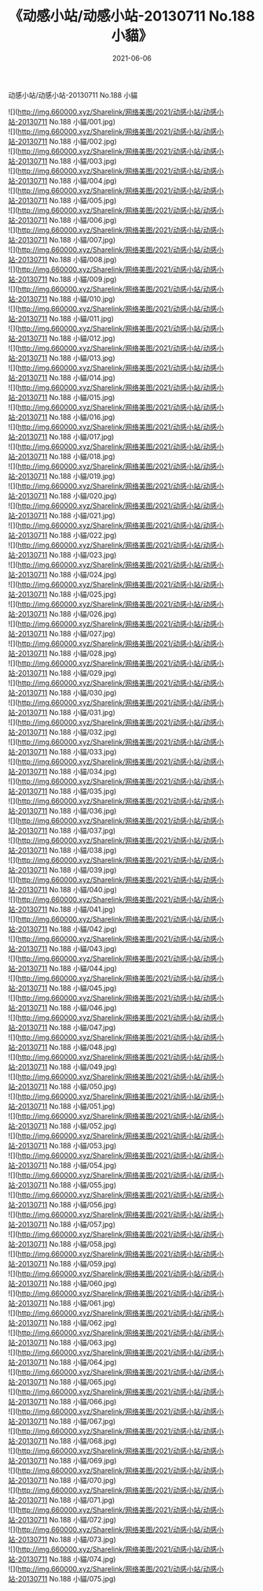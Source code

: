 ﻿---
layout: post
title:  《动感小站/动感小站-20130711 No.188 小貓》
date:   2021-06-06
img: http://img.660000.xyz/Sharelink/网络美图/2021/动感小站/动感小站-20130711 No.188 小貓/000.jpg
categories: [美女, 清纯, 唯美]
---

动感小站/动感小站-20130711 No.188 小貓

 ![](http://img.660000.xyz/Sharelink/网络美图/2021/动感小站/动感小站-20130711 No.188 小貓/001.jpg) <br>![](http://img.660000.xyz/Sharelink/网络美图/2021/动感小站/动感小站-20130711 No.188 小貓/002.jpg) <br>![](http://img.660000.xyz/Sharelink/网络美图/2021/动感小站/动感小站-20130711 No.188 小貓/003.jpg) <br>![](http://img.660000.xyz/Sharelink/网络美图/2021/动感小站/动感小站-20130711 No.188 小貓/004.jpg) <br>![](http://img.660000.xyz/Sharelink/网络美图/2021/动感小站/动感小站-20130711 No.188 小貓/005.jpg) <br>![](http://img.660000.xyz/Sharelink/网络美图/2021/动感小站/动感小站-20130711 No.188 小貓/006.jpg) <br>![](http://img.660000.xyz/Sharelink/网络美图/2021/动感小站/动感小站-20130711 No.188 小貓/007.jpg) <br>![](http://img.660000.xyz/Sharelink/网络美图/2021/动感小站/动感小站-20130711 No.188 小貓/008.jpg) <br>![](http://img.660000.xyz/Sharelink/网络美图/2021/动感小站/动感小站-20130711 No.188 小貓/009.jpg) <br>![](http://img.660000.xyz/Sharelink/网络美图/2021/动感小站/动感小站-20130711 No.188 小貓/010.jpg) <br>![](http://img.660000.xyz/Sharelink/网络美图/2021/动感小站/动感小站-20130711 No.188 小貓/011.jpg) <br>![](http://img.660000.xyz/Sharelink/网络美图/2021/动感小站/动感小站-20130711 No.188 小貓/012.jpg) <br>![](http://img.660000.xyz/Sharelink/网络美图/2021/动感小站/动感小站-20130711 No.188 小貓/013.jpg) <br>![](http://img.660000.xyz/Sharelink/网络美图/2021/动感小站/动感小站-20130711 No.188 小貓/014.jpg) <br>![](http://img.660000.xyz/Sharelink/网络美图/2021/动感小站/动感小站-20130711 No.188 小貓/015.jpg) <br>![](http://img.660000.xyz/Sharelink/网络美图/2021/动感小站/动感小站-20130711 No.188 小貓/016.jpg) <br>![](http://img.660000.xyz/Sharelink/网络美图/2021/动感小站/动感小站-20130711 No.188 小貓/017.jpg) <br>![](http://img.660000.xyz/Sharelink/网络美图/2021/动感小站/动感小站-20130711 No.188 小貓/018.jpg) <br>![](http://img.660000.xyz/Sharelink/网络美图/2021/动感小站/动感小站-20130711 No.188 小貓/019.jpg) <br>![](http://img.660000.xyz/Sharelink/网络美图/2021/动感小站/动感小站-20130711 No.188 小貓/020.jpg) <br>![](http://img.660000.xyz/Sharelink/网络美图/2021/动感小站/动感小站-20130711 No.188 小貓/021.jpg) <br>![](http://img.660000.xyz/Sharelink/网络美图/2021/动感小站/动感小站-20130711 No.188 小貓/022.jpg) <br>![](http://img.660000.xyz/Sharelink/网络美图/2021/动感小站/动感小站-20130711 No.188 小貓/023.jpg) <br>![](http://img.660000.xyz/Sharelink/网络美图/2021/动感小站/动感小站-20130711 No.188 小貓/024.jpg) <br>![](http://img.660000.xyz/Sharelink/网络美图/2021/动感小站/动感小站-20130711 No.188 小貓/025.jpg) <br>![](http://img.660000.xyz/Sharelink/网络美图/2021/动感小站/动感小站-20130711 No.188 小貓/026.jpg) <br>![](http://img.660000.xyz/Sharelink/网络美图/2021/动感小站/动感小站-20130711 No.188 小貓/027.jpg) <br>![](http://img.660000.xyz/Sharelink/网络美图/2021/动感小站/动感小站-20130711 No.188 小貓/028.jpg) <br>![](http://img.660000.xyz/Sharelink/网络美图/2021/动感小站/动感小站-20130711 No.188 小貓/029.jpg) <br>![](http://img.660000.xyz/Sharelink/网络美图/2021/动感小站/动感小站-20130711 No.188 小貓/030.jpg) <br>![](http://img.660000.xyz/Sharelink/网络美图/2021/动感小站/动感小站-20130711 No.188 小貓/031.jpg) <br>![](http://img.660000.xyz/Sharelink/网络美图/2021/动感小站/动感小站-20130711 No.188 小貓/032.jpg) <br>![](http://img.660000.xyz/Sharelink/网络美图/2021/动感小站/动感小站-20130711 No.188 小貓/033.jpg) <br>![](http://img.660000.xyz/Sharelink/网络美图/2021/动感小站/动感小站-20130711 No.188 小貓/034.jpg) <br>![](http://img.660000.xyz/Sharelink/网络美图/2021/动感小站/动感小站-20130711 No.188 小貓/035.jpg) <br>![](http://img.660000.xyz/Sharelink/网络美图/2021/动感小站/动感小站-20130711 No.188 小貓/036.jpg) <br>![](http://img.660000.xyz/Sharelink/网络美图/2021/动感小站/动感小站-20130711 No.188 小貓/037.jpg) <br>![](http://img.660000.xyz/Sharelink/网络美图/2021/动感小站/动感小站-20130711 No.188 小貓/038.jpg) <br>![](http://img.660000.xyz/Sharelink/网络美图/2021/动感小站/动感小站-20130711 No.188 小貓/039.jpg) <br>![](http://img.660000.xyz/Sharelink/网络美图/2021/动感小站/动感小站-20130711 No.188 小貓/040.jpg) <br>![](http://img.660000.xyz/Sharelink/网络美图/2021/动感小站/动感小站-20130711 No.188 小貓/041.jpg) <br>![](http://img.660000.xyz/Sharelink/网络美图/2021/动感小站/动感小站-20130711 No.188 小貓/042.jpg) <br>![](http://img.660000.xyz/Sharelink/网络美图/2021/动感小站/动感小站-20130711 No.188 小貓/043.jpg) <br>![](http://img.660000.xyz/Sharelink/网络美图/2021/动感小站/动感小站-20130711 No.188 小貓/044.jpg) <br>![](http://img.660000.xyz/Sharelink/网络美图/2021/动感小站/动感小站-20130711 No.188 小貓/045.jpg) <br>![](http://img.660000.xyz/Sharelink/网络美图/2021/动感小站/动感小站-20130711 No.188 小貓/046.jpg) <br>![](http://img.660000.xyz/Sharelink/网络美图/2021/动感小站/动感小站-20130711 No.188 小貓/047.jpg) <br>![](http://img.660000.xyz/Sharelink/网络美图/2021/动感小站/动感小站-20130711 No.188 小貓/048.jpg) <br>![](http://img.660000.xyz/Sharelink/网络美图/2021/动感小站/动感小站-20130711 No.188 小貓/049.jpg) <br>![](http://img.660000.xyz/Sharelink/网络美图/2021/动感小站/动感小站-20130711 No.188 小貓/050.jpg) <br>![](http://img.660000.xyz/Sharelink/网络美图/2021/动感小站/动感小站-20130711 No.188 小貓/051.jpg) <br>![](http://img.660000.xyz/Sharelink/网络美图/2021/动感小站/动感小站-20130711 No.188 小貓/052.jpg) <br>![](http://img.660000.xyz/Sharelink/网络美图/2021/动感小站/动感小站-20130711 No.188 小貓/053.jpg) <br>![](http://img.660000.xyz/Sharelink/网络美图/2021/动感小站/动感小站-20130711 No.188 小貓/054.jpg) <br>![](http://img.660000.xyz/Sharelink/网络美图/2021/动感小站/动感小站-20130711 No.188 小貓/055.jpg) <br>![](http://img.660000.xyz/Sharelink/网络美图/2021/动感小站/动感小站-20130711 No.188 小貓/056.jpg) <br>![](http://img.660000.xyz/Sharelink/网络美图/2021/动感小站/动感小站-20130711 No.188 小貓/057.jpg) <br>![](http://img.660000.xyz/Sharelink/网络美图/2021/动感小站/动感小站-20130711 No.188 小貓/058.jpg) <br>![](http://img.660000.xyz/Sharelink/网络美图/2021/动感小站/动感小站-20130711 No.188 小貓/059.jpg) <br>![](http://img.660000.xyz/Sharelink/网络美图/2021/动感小站/动感小站-20130711 No.188 小貓/060.jpg) <br>![](http://img.660000.xyz/Sharelink/网络美图/2021/动感小站/动感小站-20130711 No.188 小貓/061.jpg) <br>![](http://img.660000.xyz/Sharelink/网络美图/2021/动感小站/动感小站-20130711 No.188 小貓/062.jpg) <br>![](http://img.660000.xyz/Sharelink/网络美图/2021/动感小站/动感小站-20130711 No.188 小貓/063.jpg) <br>![](http://img.660000.xyz/Sharelink/网络美图/2021/动感小站/动感小站-20130711 No.188 小貓/064.jpg) <br>![](http://img.660000.xyz/Sharelink/网络美图/2021/动感小站/动感小站-20130711 No.188 小貓/065.jpg) <br>![](http://img.660000.xyz/Sharelink/网络美图/2021/动感小站/动感小站-20130711 No.188 小貓/066.jpg) <br>![](http://img.660000.xyz/Sharelink/网络美图/2021/动感小站/动感小站-20130711 No.188 小貓/067.jpg) <br>![](http://img.660000.xyz/Sharelink/网络美图/2021/动感小站/动感小站-20130711 No.188 小貓/068.jpg) <br>![](http://img.660000.xyz/Sharelink/网络美图/2021/动感小站/动感小站-20130711 No.188 小貓/069.jpg) <br>![](http://img.660000.xyz/Sharelink/网络美图/2021/动感小站/动感小站-20130711 No.188 小貓/070.jpg) <br>![](http://img.660000.xyz/Sharelink/网络美图/2021/动感小站/动感小站-20130711 No.188 小貓/071.jpg) <br>![](http://img.660000.xyz/Sharelink/网络美图/2021/动感小站/动感小站-20130711 No.188 小貓/072.jpg) <br>![](http://img.660000.xyz/Sharelink/网络美图/2021/动感小站/动感小站-20130711 No.188 小貓/073.jpg) <br>![](http://img.660000.xyz/Sharelink/网络美图/2021/动感小站/动感小站-20130711 No.188 小貓/074.jpg) <br>![](http://img.660000.xyz/Sharelink/网络美图/2021/动感小站/动感小站-20130711 No.188 小貓/075.jpg) <br>